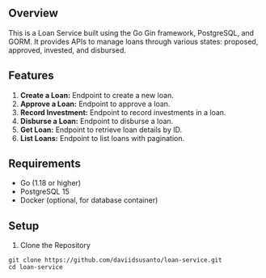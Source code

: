 ## **Overview**
This is a Loan Service built using the Go Gin framework, PostgreSQL, and GORM. It provides APIs to manage loans through various states: proposed, approved, invested, and disbursed.

## **Features**
1. **Create a Loan:** Endpoint to create a new loan.
2. **Approve a Loan:** Endpoint to approve a loan.
3. **Record Investment:** Endpoint to record investments in a loan.
4. **Disburse a Loan:** Endpoint to disburse a loan.
5. **Get Loan:** Endpoint to retrieve loan details by ID.
6. **List Loans:** Endpoint to list loans with pagination.

## **Requirements**
- Go (1.18 or higher)
- PostgreSQL 15
- Docker (optional, for database container)

## **Setup**
1. Clone the Repository
```
git clone https://github.com/daviidsusanto/loan-service.git
cd loan-service
```